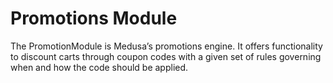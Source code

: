 # Promotions Module

The PromotionModule is Medusa’s promotions engine. It offers functionality to discount carts through coupon codes with a given set of rules governing when and how the code should be applied.
